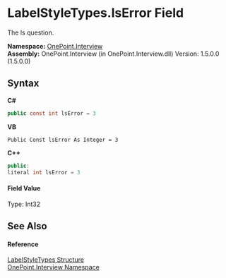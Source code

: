 # LabelStyleTypes.lsError Field
 

The ls question.

**Namespace:**&nbsp;<a href="N_OnePoint_Interview">OnePoint.Interview</a><br />**Assembly:**&nbsp;OnePoint.Interview (in OnePoint.Interview.dll) Version: 1.5.0.0 (1.5.0.0)

## Syntax

**C#**<br />
``` C#
public const int lsError = 3
```

**VB**<br />
``` VB
Public Const lsError As Integer = 3
```

**C++**<br />
``` C++
public:
literal int lsError = 3
```


#### Field Value
Type: Int32

## See Also


#### Reference
<a href="T_OnePoint_Interview_LabelStyleTypes">LabelStyleTypes Structure</a><br /><a href="N_OnePoint_Interview">OnePoint.Interview Namespace</a><br />